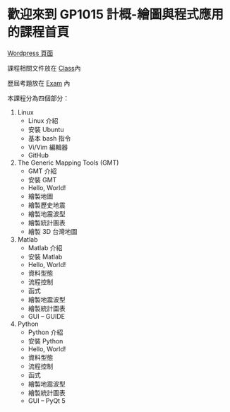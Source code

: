 # 歡迎來到 GP1015 計概-繪圖與程式應用 的課程首頁

[Wordpress 頁面](https://jimmylab.wordpress.com/gp1015/)

課程相關文件放在 [Class](Class)內

歷屆考題放在 [Exam](Exam) 內

本課程分為四個部分：

1. Linux
   - Linux 介紹
   - 安裝 Ubuntu
   - 基本 bash 指令
   - Vi/Vim 編輯器
   - GitHub
2. The Generic Mapping Tools (GMT)
   - GMT 介紹
   - 安裝 GMT
   - Hello, World!
   - 繪製地圖
   - 繪製歷史地震
   - 繪製地震波型
   - 繪製統計圖表
   - 繪製 3D 台灣地圖
3. Matlab
   - Matlab 介紹
   - 安裝 Matlab
   - Hello, World!
   - 資料型態
   - 流程控制
   - 函式
   - 繪製地震波型
   - 繪製統計圖表
   - GUI – GUIDE
4. Python
   - Python 介紹
   - 安裝 Python
   - Hello, World!
   - 資料型態
   - 流程控制
   - 函式
   - 繪製地震波型
   - 繪製統計圖表
   - GUI – PyQt 5
